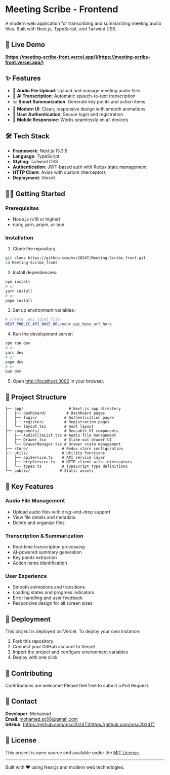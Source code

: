 # Meeting Scribe - Frontend

A modern web application for transcribing and summarizing meeting audio files. Built with Next.js, TypeScript, and Tailwind CSS.

## 🚀 Live Demo

**[https://meeting-scribe-front.vercel.app/](https://meeting-scribe-front.vercel.app/)**

## ✨ Features

- 🎵 **Audio File Upload**: Upload and manage meeting audio files
- 📝 **AI Transcription**: Automatic speech-to-text transcription
- 📊 **Smart Summarization**: Generate key points and action items
- 🎨 **Modern UI**: Clean, responsive design with smooth animations
- 🔐 **User Authentication**: Secure login and registration
- 📱 **Mobile Responsive**: Works seamlessly on all devices

## 🛠️ Tech Stack

- **Framework**: Next.js 15.3.5
- **Language**: TypeScript
- **Styling**: Tailwind CSS
- **Authentication**: JWT-based auth with Redux state management
- **HTTP Client**: Axios with custom interceptors
- **Deployment**: Vercel

## 🏃‍♂️ Getting Started

### Prerequisites

- Node.js (v18 or higher)
- npm, yarn, pnpm, or bun

### Installation

1. Clone the repository:

```bash
git clone https://github.com/msc2024T/Meeting-Scribe_front.git
cd Meeting-Scribe_front
```

2. Install dependencies:

```bash
npm install
# or
yarn install
# or
pnpm install
```

3. Set up environment variables:

```bash
# Create .env.local file
NEXT_PUBLIC_API_BASE_URL=your_api_base_url_here
```

4. Run the development server:

```bash
npm run dev
# or
yarn dev
# or
pnpm dev
# or
bun dev
```

5. Open [http://localhost:3000](http://localhost:3000) in your browser.

## 📁 Project Structure

```
├── app/                    # Next.js app directory
│   ├── dashboard/         # Dashboard pages
│   ├── login/            # Authentication pages
│   ├── register/         # Registration pages
│   └── layout.tsx        # Root layout
├── components/           # Reusable UI components
│   ├── AudioFileList.tsx # Audio file management
│   ├── Drawer.tsx        # Slide-out drawer UI
│   └── DrawerManager.tsx # Drawer state management
├── store/               # Redux store configuration
├── utils/               # Utility functions
│   ├── apiService.ts    # API service layer
│   ├── httpService.ts   # HTTP client with interceptors
│   └── types.ts         # TypeScript type definitions
└── public/             # Static assets
```

## 🔧 Key Features

### Audio File Management

- Upload audio files with drag-and-drop support
- View file details and metadata
- Delete and organize files

### Transcription & Summarization

- Real-time transcription processing
- AI-powered summary generation
- Key points extraction
- Action items identification

### User Experience

- Smooth animations and transitions
- Loading states and progress indicators
- Error handling and user feedback
- Responsive design for all screen sizes

## 🚀 Deployment

This project is deployed on Vercel. To deploy your own instance:

1. Fork this repository
2. Connect your GitHub account to Vercel
3. Import the project and configure environment variables
4. Deploy with one click

## 🤝 Contributing

Contributions are welcome! Please feel free to submit a Pull Request.

## 📧 Contact

**Developer**: Mohamad  
**Email**: mohamad.sc66@gmail.com  
**GitHub**: [https://github.com/msc2024T](https://github.com/msc2024T)

## 📄 License

This project is open source and available under the [MIT License](LICENSE).

---

Built with ❤️ using Next.js and modern web technologies.
